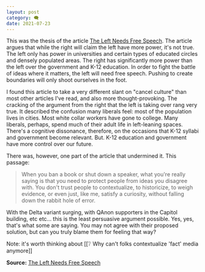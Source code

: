 ```yaml
---
layout: post
category: 🗨️
date: 2021-07-23
---
```


This was the thesis of the article [The Left Needs Free Speech](https://www.dissentmagazine.org/article/the-left-needs-free-speech). The article argues that while the right will claim the left have more power, it's not true. The left only has power in universities and certain types of educated circles and densely populated areas. The right has significantly more power than the left over the government and K-12 education. In order to fight the battle of ideas where it matters, the left will need free speech. Pushing to create boundaries will only shoot ourselves in the foot.

I found this article to take a very different slant on "cancel culture" than most other articles I've read, and also more thought-provoking. The cracking of the argument from the right that the left is taking over rang very true. It described the confusion many liberals feel: most of the population lives in cities. Most white collar workers have gone to college. Many liberals, perhaps, spend much of their adult life in left-leaning spaces. There's a cognitive dissonance, therefore, on the occasions that K-12 syllabi and government become relevant. But. K-12 education and government have more control over our future.

There was, however, one part of the article that undermined it. This passage:
> When you ban a book or shut down a speaker, what you're really saying is that you need to protect people from ideas you disagree with. You don't trust people to contextualize, to historicize, to weigh evidence, or even just, like me, satisfy a curiosity, without falling down the rabbit hole of error.

With the Delta variant surging, with QAnon supporters in the Capitol building, etc etc... this is the least persuasive argument possible. Yes, yes, that's what some are saying. You may not agree with their proposed solution, but can you truly blame them for feeling that way?

Note: it's worth thinking about [[❔ Why can't folks contextualize 'fact' media anymore]]

**Source:** [The Left Needs Free Speech](https://www.dissentmagazine.org/article/the-left-needs-free-speech)
